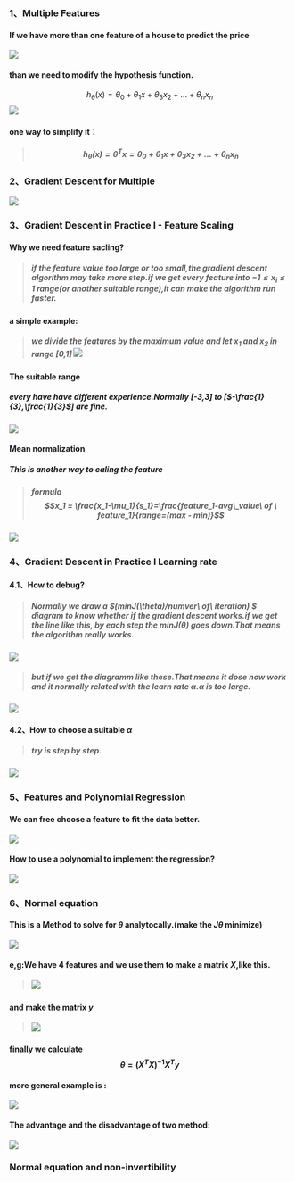 ### 1、Multiple Features
#### If we have more than one feature of a house to predict the price
![](assets/markdown-img-paste-20190122132330354.png)

#### than we need to modify the hypothesis function.
$$h_\theta(x)= \theta_0 +\theta_1x+\theta_3x_2+...+\theta_nx_n $$![](assets/markdown-img-paste-20190122193051474.png)
#### one way to simplify it：
> ##### $$h_\theta(x)=\theta ^Tx= \theta_0 +\theta_1x+\theta_3x_2+...+\theta_nx_n $$
### 2、Gradient Descent for Multiple
![](assets/markdown-img-paste-20190123094335283.png)

### 3、Gradient Descent in Practice I - Feature Scaling
#### Why we need feature sacling?
> ##### if the feature value too large or too small,the gradient descent algorithm may take more step.if we get every feature into $-1 \leq x_i \leq 1$ range(or another suitable range),it can make the algorithm run faster.
#### a simple example:
> ##### we divide the features by the maximum value and let $x_1$ and $x_2$ in range [0,1] ![](assets/markdown-img-paste-20190123100348687.png)

#### The suitable range
##### every have have different experience.Normally [-3,3] to [$-\frac{1}{3},\frac{1}{3}$] are fine.
![](assets/markdown-img-paste-20190123100625637.png)

#### Mean normalization
##### This is another way to caling the feature
> ##### formula $$x_1 = \frac{x_1-\mu_1}{s_1}=\frac{feature_1-avg\_value\ of \ feature_1}{range=(max - min)}$$
![](assets/markdown-img-paste-20190123101231832.png)

### 4、Gradient Descent in Practice I Learning rate
#### 4.1、How to debug?
> ##### Normally we draw a $(minJ(\theta)/numver\ of\ iteration) $ diagram to know whether if the gradient descent works.if we get the line like this, by each step the $minJ(\theta)$ goes down.That means the algorithm really works.
![](assets/markdown-img-paste-20190123140718476.png)
> ##### but if we get the diagramm like these.That means it dose now work and it normally related with the learn rate $\alpha$.$\alpha$ is too large.
![](assets/markdown-img-paste-20190123140856658.png)

#### 4.2、How to choose a suitable $\alpha$
> ##### try is step by step.
![](assets/markdown-img-paste-20190123141214526.png)

### 5、Features and Polynomial Regression
#### We can free choose a feature to fit the data better.
![](assets/markdown-img-paste-20190123142819249.png)
#### How to use a polynomial to implement the regression?
![](assets/markdown-img-paste-20190123151057262.png)

### 6、Normal equation
#### This is a Method to solve for $\theta$ analytocally.(make the $J\theta$ minimize)
![](assets/markdown-img-paste-20190123155757388.png)
#### e,g:We have 4 features and we use them to make a matrix $X$,like this.
> ##### ![](assets/markdown-img-paste-20190123161732948.png)
#### and make the matrix $y$
> ##### ![](assets/markdown-img-paste-20190123161748525.png)
#### finally we calculate  $$\theta=(X^TX)^{-1}X^Ty$$

#### more general example is :
![](assets/markdown-img-paste-20190123160234483.png)

#### The advantage and the disadvantage of two method:
![](assets/markdown-img-paste-20190123160927224.png)

### Normal equation and non-invertibility
